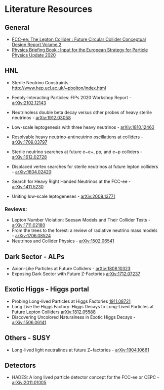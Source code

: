# Literature Resources 

## General
- [FCC-ee: The Lepton Collider : Future Circular Collider Conceptual Design Report Volume 2](https://cds.cern.ch/record/2651299?ln=en)
- [Physics Briefing Book : Input for the European Strategy for Particle Physics Update 2020](https://cds.cern.ch/record/2691414/)

## HNL 
- Sterile Neutrino Constraints - http://www.hep.ucl.ac.uk/~pbolton/index.html


- Feebly-Interacting Particles: FIPs 2020 Workshop Report - [arXiv:2102.12143](https://arxiv.org/abs/2102.12143)
- Neutrinoless double beta decay versus other probes of heavy sterile neutrinos - [arXiv:1912.03058](https://arxiv.org/abs/1912.03058)
- Low-scale leptogenesis with three heavy neutrinos - [arXiv:1810.12463](https://arxiv.org/abs/1810.12463)
- Resolvable heavy neutrino-antineutrino oscillations at colliders - [arXiv:1709.03797](https://arxiv.org/abs/1709.03797)
- Sterile neutrino searches at future e−e+, pp, and e−p colliders - [arXiv:1612.02728](https://arxiv.org/abs/1612.02728)
- Displaced vertex searches for sterile neutrinos at future lepton colliders - [arXiv:1604.02420](https://arxiv.org/abs/1604.02420)
- Search for Heavy Right Handed Neutrinos at the FCC-ee - [arXiv:1411.5230](https://arxiv.org/abs/1411.5230)
- Uniting low-scale leptogeneses - [arXiv:2008.13771](https://arxiv.org/abs/2008.13771)

### Reviews:
- Lepton Number Violation: Seesaw Models and Their Collider Tests - [arXiv:1711.02180](https://arxiv.org/abs/1711.02180)
- From the trees to the forest: a review of radiative neutrino mass models - [arXiv:1706.08524](https://arxiv.org/abs/1706.08524)
- Neutrinos and Collider Physics - [arXiv:1502.06541](https://arxiv.org/abs/1502.06541)

## Dark Sector - ALPs
- Axion-Like Particles at Future Colliders - [arXiv:1808.10323](https://arxiv.org/abs/1808.10323)
- Exposing Dark Sector with Future Z-Factories [arXiv:1712.07237](https://arxiv.org/abs/1712.07237)

## Exotic Higgs - Higgs portal 
- Probing Long-lived Particles at Higgs Factories [1911.08721](https://arxiv.org/abs/1911.08721)
- Long Live the Higgs Factory: Higgs Decays to Long-Lived Particles at Future Lepton Colliders [arXiv:1812.05588](https://arxiv.org/abs/1812.05588)
- Discovering Uncolored Naturalness in Exotic Higgs Decays - [arXiv:1506.06141](https://arxiv.org/abs/1506.06141)

## Others - SUSY
- Long-lived light neutralinos at future Z−factories - [arXiv:1904.10661](https://arxiv.org/abs/1904.10661)

## Detectors 
- HADES: A long lived particle detector concept for the FCC-ee or CEPC - [arXiv:2011.01005](https://arxiv.org/abs/2011.01005)
